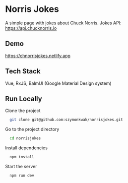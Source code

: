 # Norris Jokes

A simple page with jokes about Chuck Norris. Jokes API: https://api.chucknorris.io

## Demo

https://chnorrisjokes.netlify.app

## Tech Stack

Vue, RxJS, BalmUI (Google Material Design system)

## Run Locally

Clone the project

```bash
  git clone git@github.com:szymonkwak/norrisjokes.git
```

Go to the project directory

```bash
  cd norrisjokes
```

Install dependencies

```bash
  npm install
```

Start the server

```bash
  npm run dev
```
